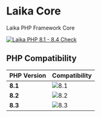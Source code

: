 # Laika Core
Laika PHP Framework Core

[![Laika PHP 8.1 - 8.4 Check](https://github.com/cb-master/laika-core/actions/workflows/actions.yml/badge.svg)](https://github.com/cb-master/laika-core/actions/workflows/actions.yml)

## PHP Compatibility

| PHP Version | Compatibility |
|--------------|---------------|
| **8.1** | ![8.1](https://github.com/ShowketAhmed/laika-framework/actions/workflows/actions.yml/badge.svg?branch=main&label=8.1) |
| **8.2** | ![8.2](https://github.com/ShowketAhmed/laika-framework/actions/workflows/actions.yml/badge.svg?branch=main&label=8.2) |
| **8.3** | ![8.3](https://github.com/ShowketAhmed/laika-framework/actions/workflows/actions.yml/badge.svg?branch=main&label=8.3) |

